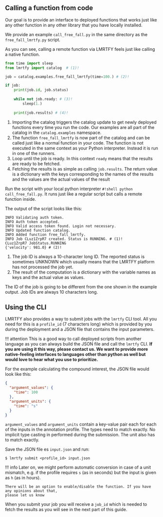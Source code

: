 ## Calling a function from code
Our goal is to provide an interface to deployed functions that works just like any other function in 
any other library that you have locally installed.

We provide an example `call_free_fall.py` in the same directory as the `free_fall_lmrtfy.py`
script. 

As you can see, calling a remote function via LMRTFY feels just like calling a native function.

```py title="call_free_fall.py" linenums="1"
from time import sleep
from lmrtfy import catalog  # (1)!

job = catalog.examples.free_fall_lmrtfy(time=100.) # (2)!

if job:
    print(job.id, job.status)
    
    while not job.ready: # (3)!
        sleep(1.)
    
    print(job.results) # (4)!
```

1. Importing the catalog triggers the catalog update to get newly deployed functions every time you
run the code. Our examples are all part of the catalog in the `catalog.examples` namespace.
2. The function `free_fall_lmrtfy` is now part of the catalog and can be called just like a
normal function in your code. The function is not executed in the same context as your Python
interpreter. Instead it is run in one of the runners.
3. Loop until the job is ready. In this context `ready` means that the results are ready to be fetched.
4. Fetching the results is as simple as calling `job.results`. The return value is a dictionary with the keys
corresponding to the names of the results and the values are the actual values of the result

Run the script with your local python interpreter `#!shell python call_free_fall.py`. It runs just
like a regular script but calls a remote function inside. 

The output of the script looks like this:
```shell 
INFO Validating auth token.
INFO Auth token accepted.
INFO Valid access token found. Login not necessary.
INFO Updated function catalog.
INFO Added function free_fall_lmrtfy.
INFO Job CLuz1ZrpR7 created. Status is RUNNING. # (1)!
CLuz1ZrpR7 JobStatus.RUNNING
{'velocity': 981.0} # (2)!
```

1. The job ID is always a 10-character long ID. The reported status is sometimes UNKNOWN which usually
means that the LMRTFY platform has not processed the job yet.
2. The result of the computation is a dictionary with the variable names as keys and the actual value
as values.

The ID of the job is going to be different from the one shown in the example output. Job IDs are
always 10 characters long.

## Using the CLI

LMRTFY also provides a way to submit jobs with the `lmrtfy` CLI tool. All you need for this
is a `profile_id` (7 characters long) which is provided by you during the deployment and a 
JSON file that contains the input parameters.

!!! attention
    This is a good way to call deployed scripts from another language as you can always build the
    JSON file and call the `lmrtfy` CLI. **If you are using it this way, please contact us. We want to
    provide more native-feeling interfaces to languages other than python as well but would love to 
    hear what you use to prioritize.**

For the example calculating the compound interest, the JSON file would look like this:
```json
{
  "argument_values": {
    "time": 100
  },
  "argument_units": {
    "time": "s"
  }
}

```

`argument_values` and `argument_units` contain a key-value pair each for each of the inputs in the
annotation profile. The types need to match exactly. No implicit type casting in performed during
the submission. The unit also has to match exactly.

Save the JSON file es `input.json` and run:

```shell
$ lmrtfy submit <profile_id> input.json
```

!!! info
    Later on, we might perform automatic conversion in case of a unit mismatch, e.g. if the profile
    requires `s` (as in seconds) but the input is given as `h` (as in hours).

    There will be an option to enable/disable the function. If you have any opinions about that, 
    please let us know

When you submit your job you will receive a `job_id` which is needed to fetch the results as you
will see in the next part of this guide.
